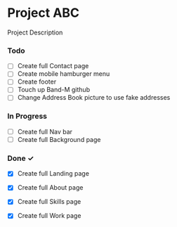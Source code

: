 # Project ABC

Project Description

### Todo

- [ ] Create full Contact page  
- [ ] Create mobile hamburger menu  
- [ ] Create footer  
- [ ] Touch up Band-M github  
- [ ] Change Address Book picture to use fake addresses  

### In Progress

- [ ] Create full Nav bar  
- [ ] Create full Background page  

### Done ✓

- [x] Create full Landing page  
- [x] Create full About page  
- [x] Create full Skills page  
- [x] Create full Work page  

